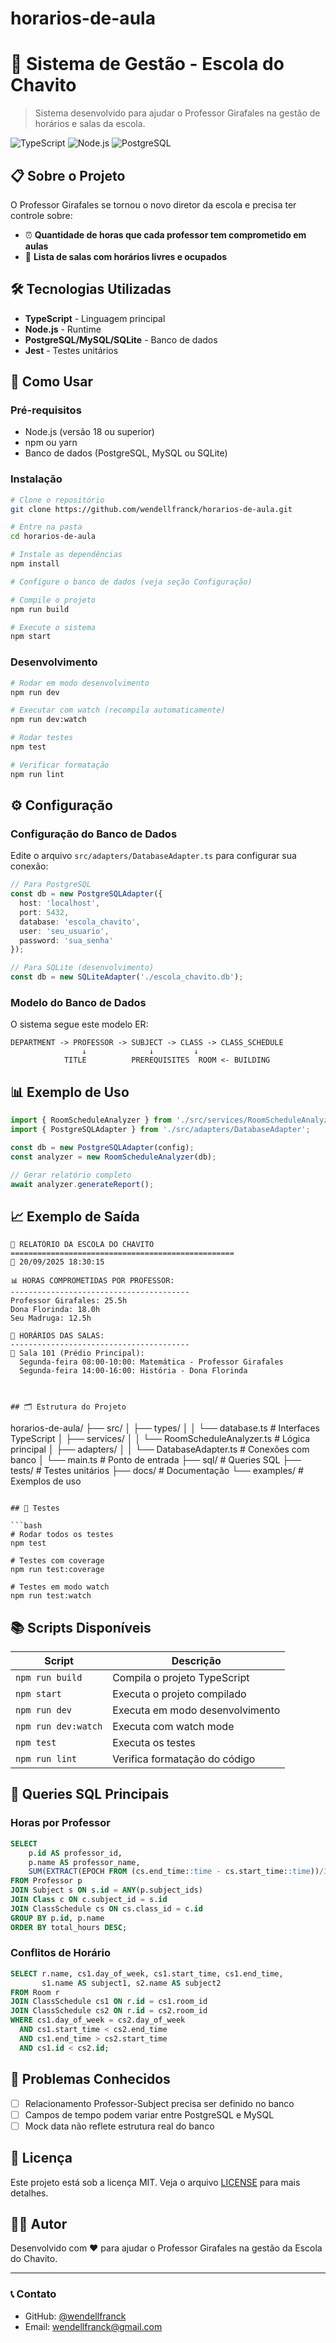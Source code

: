 # horarios-de-aula


# 🏫 Sistema de Gestão - Escola do Chavito

> Sistema desenvolvido para ajudar o Professor Girafales na gestão de horários e salas da escola.

![TypeScript](https://img.shields.io/badge/TypeScript-007ACC?style=for-the-badge&logo=typescript&logoColor=white)
![Node.js](https://img.shields.io/badge/Node.js-43853D?style=for-the-badge&logo=node.js&logoColor=white)
![PostgreSQL](https://img.shields.io/badge/PostgreSQL-316192?style=for-the-badge&logo=postgresql&logoColor=white)

## 📋 Sobre o Projeto

O Professor Girafales se tornou o novo diretor da escola e precisa ter controle sobre:

- ⏰ **Quantidade de horas que cada professor tem comprometido em aulas**
- 📅 **Lista de salas com horários livres e ocupados** 

## 🛠️ Tecnologias Utilizadas

- **TypeScript** - Linguagem principal
- **Node.js** - Runtime
- **PostgreSQL/MySQL/SQLite** - Banco de dados
- **Jest** - Testes unitários

## 🚀 Como Usar

### Pré-requisitos

- Node.js (versão 18 ou superior)
- npm ou yarn
- Banco de dados (PostgreSQL, MySQL ou SQLite)

### Instalação

```bash
# Clone o repositório
git clone https://github.com/wendellfranck/horarios-de-aula.git

# Entre na pasta
cd horarios-de-aula

# Instale as dependências
npm install

# Configure o banco de dados (veja seção Configuração)

# Compile o projeto
npm run build

# Execute o sistema
npm start
```

### Desenvolvimento

```bash
# Rodar em modo desenvolvimento
npm run dev

# Executar com watch (recompila automaticamente)
npm run dev:watch

# Rodar testes
npm test

# Verificar formatação
npm run lint
```

## ⚙️ Configuração

### Configuração do Banco de Dados

Edite o arquivo `src/adapters/DatabaseAdapter.ts` para configurar sua conexão:

```typescript
// Para PostgreSQL
const db = new PostgreSQLAdapter({
  host: 'localhost',
  port: 5432,
  database: 'escola_chavito',
  user: 'seu_usuario',
  password: 'sua_senha'
});

// Para SQLite (desenvolvimento)
const db = new SQLiteAdapter('./escola_chavito.db');
```

### Modelo do Banco de Dados

O sistema segue este modelo ER:

```
DEPARTMENT -> PROFESSOR -> SUBJECT -> CLASS -> CLASS_SCHEDULE
                ↓              ↓         ↓
            TITLE          PREREQUISITES  ROOM <- BUILDING
```

## 📊 Exemplo de Uso

```typescript
import { RoomScheduleAnalyzer } from './src/services/RoomScheduleAnalyzer';
import { PostgreSQLAdapter } from './src/adapters/DatabaseAdapter';

const db = new PostgreSQLAdapter(config);
const analyzer = new RoomScheduleAnalyzer(db);

// Gerar relatório completo
await analyzer.generateReport();
```

## 📈 Exemplo de Saída

```
🏫 RELATÓRIO DA ESCOLA DO CHAVITO
==================================================
📅 20/09/2025 18:30:15

📊 HORAS COMPROMETIDAS POR PROFESSOR:
----------------------------------------
Professor Girafales: 25.5h
Dona Florinda: 18.0h
Seu Madruga: 12.5h

📅 HORÁRIOS DAS SALAS:
----------------------------------------
🏢 Sala 101 (Prédio Principal):
  Segunda-feira 08:00-10:00: Matemática - Professor Girafales
  Segunda-feira 14:00-16:00: História - Dona Florinda



## 🗂️ Estrutura do Projeto

```
horarios-de-aula/
├── src/
│   ├── types/
│   │   └── database.ts          # Interfaces TypeScript
│   ├── services/
│   │   └── RoomScheduleAnalyzer.ts  # Lógica principal
│   ├── adapters/
│   │   └── DatabaseAdapter.ts   # Conexões com banco
│   └── main.ts                  # Ponto de entrada
├── sql/                         # Queries SQL
├── tests/                       # Testes unitários
├── docs/                        # Documentação
└── examples/                    # Exemplos de uso
```

## 🧪 Testes

```bash
# Rodar todos os testes
npm test

# Testes com coverage
npm run test:coverage

# Testes em modo watch
npm run test:watch
```

## 📚 Scripts Disponíveis

| Script | Descrição |
|--------|-----------|
| `npm run build` | Compila o projeto TypeScript |
| `npm start` | Executa o projeto compilado |
| `npm run dev` | Executa em modo desenvolvimento |
| `npm run dev:watch` | Executa com watch mode |
| `npm test` | Executa os testes |
| `npm run lint` | Verifica formatação do código |



## 📝 Queries SQL Principais

### Horas por Professor
```sql
SELECT 
    p.id AS professor_id,
    p.name AS professor_name,
    SUM(EXTRACT(EPOCH FROM (cs.end_time::time - cs.start_time::time))/3600) AS total_hours
FROM Professor p
JOIN Subject s ON s.id = ANY(p.subject_ids)
JOIN Class c ON c.subject_id = s.id
JOIN ClassSchedule cs ON cs.class_id = c.id
GROUP BY p.id, p.name
ORDER BY total_hours DESC;
```

### Conflitos de Horário
```sql
SELECT r.name, cs1.day_of_week, cs1.start_time, cs1.end_time,
       s1.name AS subject1, s2.name AS subject2
FROM Room r
JOIN ClassSchedule cs1 ON r.id = cs1.room_id
JOIN ClassSchedule cs2 ON r.id = cs2.room_id 
WHERE cs1.day_of_week = cs2.day_of_week
  AND cs1.start_time < cs2.end_time 
  AND cs1.end_time > cs2.start_time
  AND cs1.id < cs2.id;
```

## 🐛 Problemas Conhecidos

- [ ] Relacionamento Professor-Subject precisa ser definido no banco
- [ ] Campos de tempo podem variar entre PostgreSQL e MySQL
- [ ] Mock data não reflete estrutura real do banco

## 📄 Licença

Este projeto está sob a licença MIT. Veja o arquivo [LICENSE](LICENSE) para mais detalhes.

## 👨‍💻 Autor

Desenvolvido com ❤️ para ajudar o Professor Girafales na gestão da Escola do Chavito.

---

### 📞 Contato

- GitHub: [@wendellfranck](https://github.com/wendellfranck)
- Email: wendellfranck@gmail.com


